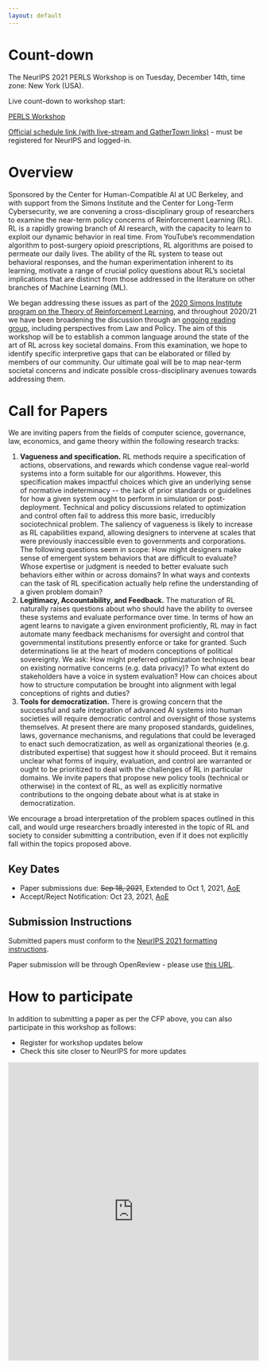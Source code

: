 ```yaml
---
layout: default
---
```


# Count-down

The NeurIPS 2021 PERLS Workshop is on <span class="important">Tuesday, December 14th</span>, time zone: <span class="important">New York (USA)</span>.

Live count-down to workshop start:

<script src="https://cdn.logwork.com/widget/countdown.js"></script>
<a href="https://logwork.com/countdown-rnmv" class="countdown-timer" data-timezone="America/New_York" data-date="2021-12-14 07:00">PERLS Workshop</a>

[Official schedule link (with live-stream and GatherTown links)](https://neurips.cc/virtual/2021/workshop/21864) - must be registered for NeurIPS and logged-in.

# Overview

Sponsored by the Center for Human-Compatible AI at UC Berkeley, and with support from the Simons Institute and the Center for Long-Term Cybersecurity, we are convening a cross-disciplinary group of researchers to examine the near-term policy concerns of Reinforcement Learning (RL).
RL is a rapidly growing branch of AI research, with the capacity to learn to exploit our dynamic behavior in real time.
From YouTube’s recommendation algorithm to post-surgery opioid prescriptions, RL algorithms are poised to permeate our daily lives.
The ability of the RL system to tease out behavioral responses, and the human experimentation inherent to its learning, motivate a range of crucial policy questions about RL’s societal implications that are distinct from those addressed in the literature on other branches of Machine Learning (ML).

We began addressing these issues as part of the [2020 Simons Institute program on the Theory of Reinforcement Learning](https://simons.berkeley.edu/news/mapping-political-economy-reinforcement-learning-systems-case-autonomous-vehicles), and throughout 2020/21 we have been broadening the discussion through an [ongoing reading group](https://geesegraduates.org/2020/10/26/political-economy-of-reinforcement-learning/), including perspectives from Law and Policy.
The aim of this workshop will be to establish a common language around the state of the art of RL across key societal domains.
From this examination, we hope to identify specific interpretive gaps that can be elaborated or filled by members of our community.
Our ultimate goal will be to map near-term societal concerns and indicate possible cross-disciplinary avenues towards addressing them.

# Call for Papers

We are inviting papers from the fields of computer science, governance, law, economics, and game theory within the following research tracks:

<ol class="cfp-list">
    <li>
    <b>Vagueness and specification.</b>
    RL methods require a specification of actions, observations, and rewards which condense vague real-world systems into a form suitable for our algorithms.  However, this specification makes impactful choices which give an underlying sense of normative indeterminacy -- the lack of prior standards or guidelines for how a given system ought to perform in simulation or post-deployment. Technical and policy discussions related to optimization and control often fail to address this more basic, irreducibly sociotechnical problem. The saliency of vagueness is likely to increase as RL capabilities expand, allowing designers to intervene at scales that were previously inaccessible even to governments and corporations. The following questions seem in scope: How might designers make sense of emergent system behaviors that are difficult to evaluate? Whose expertise or judgment is needed to better evaluate such behaviors either within or across domains? In what ways and contexts can the task of RL specification actually help refine the understanding of a given problem domain?
    </li>
    <li>
    <b>Legitimacy, Accountability, and Feedback.</b>
    The maturation of RL naturally raises questions about who should have the ability to oversee these systems and evaluate performance over time. In terms of how an agent learns to navigate a given environment proficiently, RL may in fact automate many feedback mechanisms for oversight and control that governmental institutions presently enforce or take for granted. Such determinations lie at the heart of modern conceptions of political sovereignty. We ask: How might preferred optimization techniques bear on existing normative concerns (e.g. data privacy)? To what extent do stakeholders have a voice in system evaluation? How can choices about how to structure computation be brought into alignment with legal conceptions of rights and duties?
    </li>
    <li>
    <b>Tools for democratization.</b>
    There is growing concern that the successful and safe integration of advanced AI systems into human societies will require democratic control and oversight of those systems themselves. At present there are many proposed standards, guidelines, laws, governance mechanisms, and regulations that could be leveraged to enact such democratization, as well as organizational theories (e.g. distributed expertise) that suggest how it should proceed. But it remains unclear what forms of inquiry, evaluation, and control are warranted or ought to be prioritized to deal with the challenges of RL in particular domains. We invite papers that propose new policy tools (technical or otherwise) in the context of RL, as well as explicitly normative contributions to the ongoing debate about what is at stake in democratization.
    </li>
</ol>

We encourage a broad interpretation of the problem spaces outlined in this call, and would urge researchers broadly interested in the topic of RL and society to consider submitting a contribution, even if it does not explicitly fall within the topics proposed above.

## Key Dates

<ul>
    <li>Paper submissions due: <del>Sep 18, 2021</del>, Extended to Oct 1, 2021, <a target="blank" href="https://www.timeanddate.com/time/zones/aoe">AoE</a></li>
    <li>Accept/Reject Notification: Oct 23, 2021, <a target="blank" href="https://www.timeanddate.com/time/zones/aoe">AoE</a></li>
</ul>

## Submission Instructions

Submitted papers must conform to the <a href="https://neurips.cc/Conferences/2021/CallForPapers" target="blank">NeurIPS 2021 formatting instructions</a>.

Paper submission will be through OpenReview - please use <a href="https://openreview.net/group?id=NeurIPS.cc/2021/Workshop/PERLS" target="#">this URL</a>.

# How to participate

In addition to submitting a paper as per the CFP above, you can also participate in this workshop as follows:

 * Register for workshop updates below
 * Check this site closer to NeurIPS for more updates

<iframe src="https://docs.google.com/forms/d/e/1FAIpQLSdSOu8dPtBHHG126JJ5ns3TFVj4c_bnZiZflOcmG31h9l55xQ/viewform?embedded=true" width="100%" height="600pt" frameborder="0" marginheight="0" marginwidth="0">Loading…</iframe>
